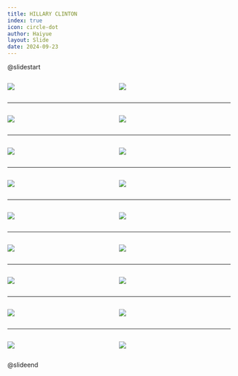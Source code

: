 ```yaml
---
title: HILLARY CLINTON
index: true
icon: circle-dot
author: Haiyue
layout: Slide
date: 2024-09-23
---
```

 
@slidestart

<div style="display:flex">
<div style="flex:1">

![](/reading/english/Level-O/HILLARY%20CLINTON/001.webp)
</div>
<div style="flex:1">

![](/reading/english/Level-O/HILLARY%20CLINTON/002.webp)
</div>
</div>

---

<div style="display:flex">
<div style="flex:1">

![](/reading/english/Level-O/HILLARY%20CLINTON/003.webp)
</div>
<div style="flex:1">

![](/reading/english/Level-O/HILLARY%20CLINTON/004.webp)
</div>
</div>

---

<div style="display:flex">
<div style="flex:1">

![](/reading/english/Level-O/HILLARY%20CLINTON/005.webp)
</div>
<div style="flex:1">

![](/reading/english/Level-O/HILLARY%20CLINTON/006.webp)
</div>
</div>

---

<div style="display:flex">
<div style="flex:1">

![](/reading/english/Level-O/HILLARY%20CLINTON/007.webp)
</div>
<div style="flex:1">

![](/reading/english/Level-O/HILLARY%20CLINTON/008.webp)
</div>
</div>

---

<div style="display:flex">
<div style="flex:1">

![](/reading/english/Level-O/HILLARY%20CLINTON/009.webp)
</div>
<div style="flex:1">

![](/reading/english/Level-O/HILLARY%20CLINTON/010.webp)
</div>
</div>

---

<div style="display:flex">
<div style="flex:1">

![](/reading/english/Level-O/HILLARY%20CLINTON/011.webp)
</div>
<div style="flex:1">

![](/reading/english/Level-O/HILLARY%20CLINTON/012.webp)
</div>
</div>

---

<div style="display:flex">
<div style="flex:1">

![](/reading/english/Level-O/HILLARY%20CLINTON/013.webp)
</div>
<div style="flex:1">

![](/reading/english/Level-O/HILLARY%20CLINTON/014.webp)
</div>
</div>

---

<div style="display:flex">
<div style="flex:1">

![](/reading/english/Level-O/HILLARY%20CLINTON/015.webp)
</div>
<div style="flex:1">

![](/reading/english/Level-O/HILLARY%20CLINTON/016.webp)
</div>
</div>

---

<div style="display:flex">
<div style="flex:1">

![](/reading/english/Level-O/HILLARY%20CLINTON/017.webp)
</div>
<div style="flex:1">

![](/reading/english/Level-O/HILLARY%20CLINTON/018.webp)
</div>
</div>

@slideend